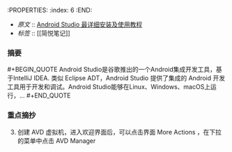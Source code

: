 :PROPERTIES:
:index: 6
:END:

- *原文* :: [Android Studio 最详细安装及使用教程](https://zhuanlan.zhihu.com/p/456126708)
- *标签* ::  [[简悦笔记]]


### 摘要
#+BEGIN_QUOTE
Android Studio是谷歌推出的一个Android集成开发工具，基于IntelliJ IDEA. 类似 Eclipse ADT，Android Studio 提供了集成的 Android 开发工具用于开发和调试。Android Studio能够在Linux、Windows、macOS上运行，…
#+END_QUOTE

### 重点摘抄

 3. 创建 AVD 虚拟机，进入欢迎界面后，可以点击界面 More Actions ，在下拉的菜单中点击 AVD Manager


